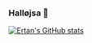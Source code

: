 ### Halløjsa 👋

[![Ertan's GitHub stats](https://github-readme-stats.vercel.app/api?username=ErtanEnsar&count_private=true&theme=highcontrast)](https://github.com/ErtanEnsar/github-readme-stats)
